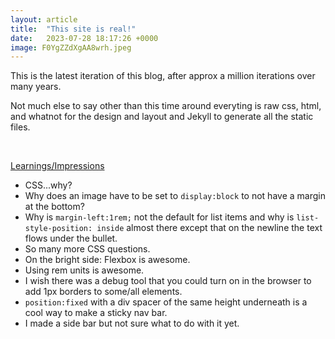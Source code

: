 ```yaml
---
layout: article
title:  "This site is real!"
date:   2023-07-28 18:17:26 +0000
image: F0YgZZdXgAA8wrh.jpeg
---
```


This is the latest iteration of this blog, after approx a million iterations over many years.  


Not much else to say other than this time around everyting is raw css, html, and whatnot for the design and layout and Jekyll to generate all the static files.


<br/>

<u>Learnings/Impressions</u>  
* CSS...why?
* Why does an image have to be set to `display:block` to not have a margin at the bottom? 
* Why is `margin-left:1rem;` not the default for list items and why is `list-style-position: inside` almost there except that on the newline the text flows under the bullet.
* So many more CSS questions.
* On the bright side: Flexbox is awesome. 
* Using rem units is awesome.
* I wish there was a debug tool that you could turn on in the browser to add 1px borders to some/all elements.
* `position:fixed` with a div spacer of the same height underneath is a cool way to make a sticky nav bar. 
* I made a side bar but not sure what to do with it yet.



